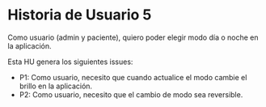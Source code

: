 # Historia de Usuario 5
Como usuario (admin y paciente), quiero poder elegir modo día o noche en la aplicación.

Esta HU genera los siguientes issues:
- P1: Como usuario, necesito que cuando actualice el modo cambie el brillo en la aplicación.
- P2: Como usuario, necesito que el cambio de modo sea reversible.
